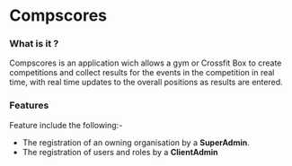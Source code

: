 # Compscores

### What is it ?
Compscores is an application wich allows a gym or Crossfit Box to create competitions and collect results for the events in the competition in real time, with real time updates to the overall positions as results are entered.

### Features
Feature include the following:-
- The registration of an owning organisation by a **SuperAdmin**.
- The registration of users and roles by a **ClientAdmin**
